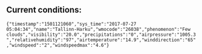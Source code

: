 ## Current conditions: 
 ``` {"timestamp":"1501121060","sys_time":"2017-07-27 05:04:34","name":"Tallinn-Harku","wmocode":"26038","phenomenon":"Few clouds","visibility":"20.0","precipitations":"0","airpressure":"1005.3","relativehumidity":"97","airtemperature":"14.9","winddirection":"65","windspeed":"2","windspeedmax":"4.6"} ```
